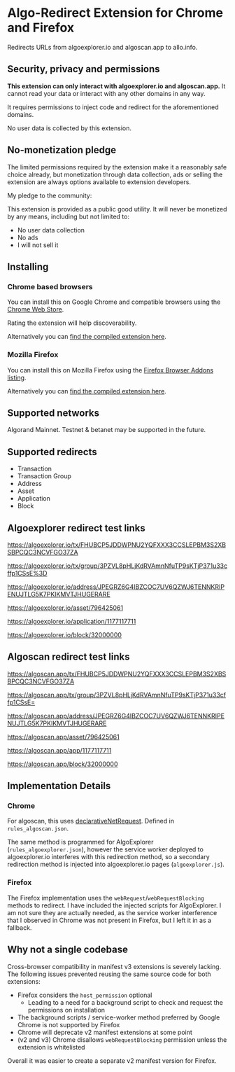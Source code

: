 # Algo-Redirect Extension for Chrome and Firefox

Redirects URLs from algoexplorer.io and algoscan.app to allo.info.

## Security, privacy and permissions

**This extension can only interact with algoexplorer.io and algoscan.app.** It cannot read your data or interact with any other domains in any way.

It requires permissions to inject code and redirect for the aforementioned domains.

No user data is collected by this extension.

## No-monetization pledge

The limited permissions required by the extension make it a reasonably safe choice already, but monetization through data collection, ads or selling the extension are always options available to extension developers.

My pledge to the community:

This extension is provided as a public good utility. It will never be monetized by any means, including but not limited to:

- No user data collection
- No ads
- I will not sell it

## Installing

### Chrome based browsers

You can install this on Google Chrome and compatible browsers using the [Chrome Web Store](https://chromewebstore.google.com/detail/algo-redirect/camcolodmoedaibhhnmmgfbcfmikhkbm).

Rating the extension will help discoverability.

Alternatively you can [find the compiled extension here](https://github.com/d13co/algo-redirect-chrome/releases).

### Mozilla Firefox

You can install this on Mozilla Firefox using the [Firefox Browser Addons listing](https://addons.mozilla.org/en-US/firefox/addon/algo-redirect/).

Alternatively you can [find the compiled extension here](https://github.com/d13co/algo-redirect-chrome/releases).

## Supported networks

Algorand Mainnet. Testnet & betanet may be supported in the future.

## Supported redirects

- Transaction
- Transaction Group
- Address
- Asset
- Application
- Block

## Algoexplorer redirect test links

https://algoexplorer.io/tx/FHUBCP5JDDWPNU2YQFXXX3CCSLEPBM3S2XBSBPCQC3NCVFGO37ZA

https://algoexplorer.io/tx/group/3PZVL8pHLjKdRVAmnNfuTP9sKTjP371u33cffp1CSsE%3D

https://algoexplorer.io/address/JPEGRZ6G4IBZCOC7UV6QZWJ6TENNKRIPENUJTLG5K7PKIKMVTJHUGERARE

https://algoexplorer.io/asset/796425061

https://algoexplorer.io/application/1177117711

https://algoexplorer.io/block/32000000

## Algoscan redirect test links

https://algoscan.app/tx/FHUBCP5JDDWPNU2YQFXXX3CCSLEPBM3S2XBSBPCQC3NCVFGO37ZA

https://algoscan.app/tx/group/3PZVL8pHLjKdRVAmnNfuTP9sKTjP371u33cffp1CSsE=

https://algoscan.app/address/JPEGRZ6G4IBZCOC7UV6QZWJ6TENNKRIPENUJTLG5K7PKIKMVTJHUGERARE

https://algoscan.app/asset/796425061

https://algoscan.app/app/1177117711

https://algoscan.app/block/32000000

## Implementation Details

### Chrome

For algoscan, this uses [declarativeNetRequest](https://developer.chrome.com/docs/extensions/reference/api/declarativeNetRequest). Defined in `rules_algoscan.json`.

The same method is programmed for AlgoExplorer (`rules_algoexplorer.json`), however the service worker deployed to algoexplorer.io interferes with this redirection method, so a secondary redirection method is injected into algoexplorer.io pages (`algoexplorer.js`).

### Firefox

The Firefox implementation uses the `webRequest`/`webRequestBlocking` methods to redirect. I have included the injected scripts for AlgoExplorer. I am not sure they are actually needed, as the service worker interference that I observed in Chrome was not present in Firefox, but I left it in as a fallback.

## Why not a single codebase

Cross-browser compatibility in manifest v3 extensions is severely lacking. The following issues prevented reusing the same source code for both extensions:

- Firefox considers the `host_permission` optional
  - Leading to a need for a background script to check and request the permissions on installation
- The background scripts / service-worker method preferred by Google Chrome is not supported by Firefox
- Chrome will deprecate v2 manifest extensions at some point
- (v2 and v3) Chrome disallows `webRequestBlocking` permission unless the extension is whitelisted

Overall it was easier to create a separate v2 manifest version for Firefox.
